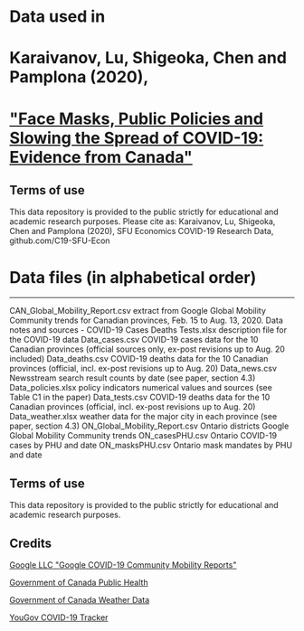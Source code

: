 # Data used in 
# Karaivanov, Lu, Shigeoka, Chen and Pamplona (2020),
# ["Face Masks, Public Policies and Slowing the Spread of COVID-19: Evidence from Canada"](https://www.medrxiv.org/content/10.1101/2020.09.24.20201178v1.full.pdf) 

Terms of use
------------
This data repository is provided to the public strictly for educational and academic research purposes. Please cite as:
Karaivanov, Lu, Shigeoka, Chen and Pamplona (2020), SFU Economics COVID-19 Research Data, github.com/C19-SFU-Econ

# Data files (in alphabetical order)
-------------------------------------
CAN_Global_Mobility_Report.csv                                extract from Google Global Mobility Community trends for Canadian provinces, Feb. 15 to Aug. 13, 2020.
Data notes and sources - COVID-19 Cases Deaths Tests.xlsx     description file for the COVID-19 data
Data_cases.csv                                                COVID-19 cases data for the 10 Canadian provinces (official sources only, ex-post revisions up to Aug. 20 included)
Data_deaths.csv                                               COVID-19 deaths data for the 10 Canadian provinces (official, incl. ex-post revisions up to Aug. 20)
Data_news.csv                                                 Newsstream search result counts by date (see paper, section 4.3)
Data_policies.xlsx                                            policy indicators numerical values and sources (see Table C1 in the paper)
Data_tests.csv                                                COVID-19 deaths data for the 10 Canadian provinces (official, incl. ex-post revisions up to Aug. 20)
Data_weather.xlsx                                             weather data for the major city in each province (see paper, section 4.3)
ON_Global_Mobility_Report.csv                                 Ontario districts Google Global Mobility Community trends
ON_casesPHU.csv                                               Ontario COVID-19 cases by PHU and date
ON_masksPHU.csv                                               Ontario mask mandates by PHU and date

Terms of use
------------
This data repository is provided to the public strictly for educational and academic research purposes.


Credits
--------
[Google LLC "Google COVID-19 Community Mobility Reports"](https://www.google.com/covid19/mobility/)

[Government of Canada Public Health](https://www.canada.ca/en/public-health/services/diseases/2019-novel-coronavirus-infection.html)

[Government of Canada Weather Data](https://climate.weather.gc.ca/historical_data/search_historic_data_e.html)

[YouGov COVID-19 Tracker](https://github.com/YouGov-Data/covid-19-tracker)

